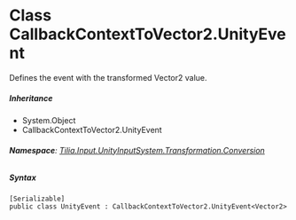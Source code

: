 # Class CallbackContextToVector2.UnityEvent

Defines the event with the transformed Vector2 value.

##### Inheritance

* System.Object
* CallbackContextToVector2.UnityEvent

###### **Namespace**: [Tilia.Input.UnityInputSystem.Transformation.Conversion]

##### Syntax

```
[Serializable]
public class UnityEvent : CallbackContextToVector2.UnityEvent<Vector2>
```

[Tilia.Input.UnityInputSystem.Transformation.Conversion]: README.md
